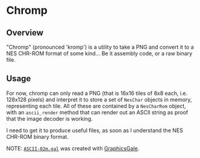 Chromp
======

Overview
--------

"Chromp" (pronounced 'kromp') is a utility to take a PNG and convert it to a NES
CHR-ROM format of some kind... Be it assembly code, or a raw binary file.

Usage
-----

For now, chromp can only read a PNG (that is 16x16 tiles of 8x8 each, i.e. 128x128 pixels)
and interpret it to store a set of `NesChar` objects in memory, representing each tile.
All of these are contained by a `NesCharRom` object, with an `ascii_render` method that
can render out an ASCII string as proof that the image decoder is working.

I need to get it to produce useful files, as soon as I understand the NES CHR-ROM binary format.

NOTE: [`ASCII-02m.gal`](ASCII-02m.gal) was created with
[GraphicsGale](https://graphicsgale.com/us/).

